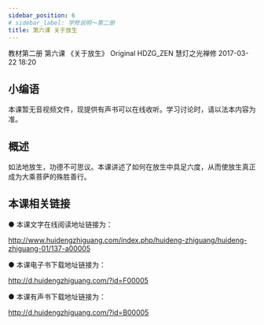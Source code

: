 ```yaml
---
sidebar_position: 6
# sidebar_label: 学修说明～第二册
title: 第六课 关于放生
---
```

教材第二册 第六课 《关于放生》
Original HDZG_ZEN 慧灯之光禅修 2017-03-22 18:20

## 小编语

本课暂无音视频文件，现提供有声书可以在线收听。学习讨论时，请以法本内容为准。

## 概述

如法地放生，功德不可思议。本课讲述了如何在放生中具足六度，从而使放生真正成为大乘菩萨的殊胜善行。

## 本课相关链接

●  本课文字在线阅读地址链接为：

<http://www.huidengzhiguang.com/index.php/huideng-zhiguang/huideng-zhiguang-01/137-a00005>

●  本课电子书下载地址链接为：

<http://d.huidengzhiguang.com/?id=F00005>

●  本课有声书下载地址链接为：

<http://d.huidengzhiguang.com/?id=B00005>

